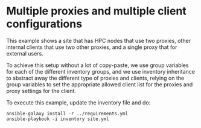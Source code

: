# Multiple proxies and multiple client configurations

This example shows a site that has HPC nodes that use two proxies, other internal clients that use two other proxies, and a single proxy that for external users.

To achieve this setup without a lot of copy-paste, we use group variables for each of the different inventory groups, and we use inventory inheritance to abstract away the different type of proxies and clients, relying on the group variables to set the appropriate allowed client list for the proxies and proxy settings for the client.

To execute this example, update the inventory file and do:

````
ansible-galaxy install -r ../requirements.yml
ansible-playbook -i inventory site.yml
````